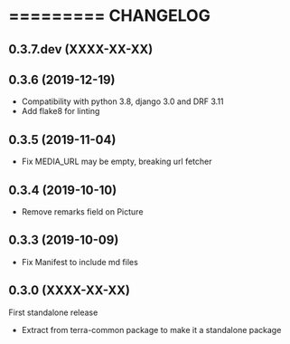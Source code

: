 =========
CHANGELOG
=========

0.3.7.dev       (XXXX-XX-XX)
----------------------------


0.3.6           (2019-12-19)
----------------------------

* Compatibility with python 3.8, django 3.0 and DRF 3.11
* Add flake8 for linting


0.3.5      (2019-11-04)
----------------------------

* Fix MEDIA_URL may be empty, breaking url fetcher


0.3.4      (2019-10-10)
----------------------------

* Remove remarks field on Picture


0.3.3      (2019-10-09)
----------------------------

* Fix Manifest to include md files


0.3.0      (XXXX-XX-XX)
----------------------------

First standalone release

* Extract from terra-common package to make it a standalone package
